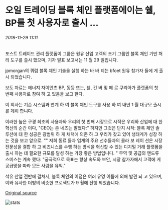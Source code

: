 # 오일 트레이딩 블록 체인 플랫폼에이는 쉘, BP를 첫 사용자로 출시 ...

###### 2018-11-29 11:11

포스트 트레이드 관리 플랫폼이 그룹은 원유 산업 고객의 초기 그룹인 블록 체인 기반 처리 도구를 출시 했으며, 기자 발표 보고서는 11 월 29 일입니다.

jpmorgan의 쿼럼 블록 체인 기술을 실행 하는 바 바 티는 bfoet 원유 참가자 들에 게 출시 되었습니다.

보도 자료는 에너지 자이언츠 BP, 동등 또는, 쉘, 건 버 및 메 르 쿠리아가 플랫폼의 첫 번째 사용자로 참여 하 고 있음을 보고 한다.

이 회사는 기존 시스템과 연계 하 여 블록 체인 도구를 사용 하 여 내년 1 월 대규모 출시를 계획 합니다.

이러한 높은 구경 최초의 사용자와 우리의 첫 번째 시장으로 시작은 우리와 산업에 대 한 혁신의 순간 이다, "CEO는 존 네즈는 말했다:" 하지만 그것은 단지 시작: 블록 체인 솔루션에 대 한 성공은 광범위 하 게 채택에 의존 하 고 우리가 찾고 있어 생태계가 성장 하는 것을 보고 앞으로. "" 저희 동료 들과 업계의 주요 선수들과의 콜라 보 레이 션은 시장 전문성을 결합 하 고 비즈니스를 수행 하는 방식을 혁신할 수 있는 디지털 거래 플랫폼을 출시 하는 데 필요한 규모를 달성 하는 가장 좋은 방법입니다. " 무역 및 공급의 앤드류 스미스는 계속 했다: "궁극적으로 목표는 향상 속도와 보안, 시장 참가자에서 고객에 게 공급망을 따라 모든 사람을 유익."

석유 산업 전반에 걸쳐서, 블록 체인의 이점은 여러 유명 이름에 의해 발견 되 고 있으며, 이와 유사한 더빙의 비슷한 프로젝트가 9 월에 진행 되었습니다.

[Original source](https://cointelegraph.com/news/oil-trading-blockchain-platform-vakt-launches-with-shell-bp-as-first-users)

![stats](https://c.statcounter.com/11760860/0/a89fa40b/1/ "stats")